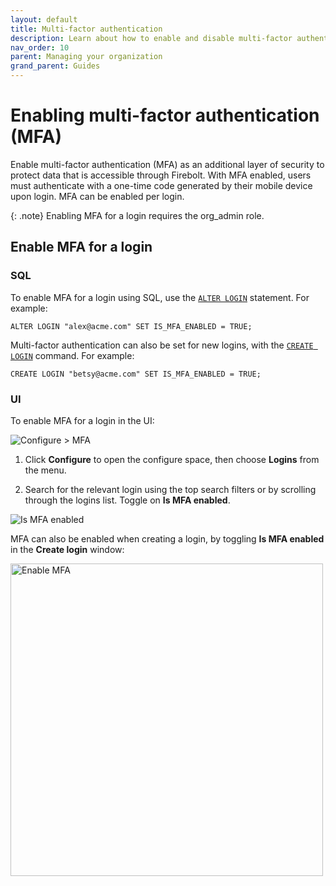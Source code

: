 ```yaml
---
layout: default
title: Multi-factor authentication
description: Learn about how to enable and disable multi-factor authentication in Firebolt. 
nav_order: 10
parent: Managing your organization
grand_parent: Guides
---
```


# Enabling multi-factor authentication (MFA)

Enable multi-factor authentication (MFA) as an additional layer of security to protect data that is accessible through Firebolt. With MFA enabled, users must authenticate with a one-time code generated by their mobile device upon login. MFA can be enabled per login. 

{: .note}
Enabling MFA for a login requires the org_admin role.

## Enable MFA for a login

### SQL
 To enable MFA for a login using SQL, use the [`ALTER LOGIN`](../../sql_reference/commands/access-control/alter-login.md) statement. For example:

```ALTER LOGIN "alex@acme.com" SET IS_MFA_ENABLED = TRUE;```

Multi-factor authentication can also be set for new logins, with the [`CREATE LOGIN`](../../sql_reference/commands/access-control/create-login.md) command. For example: 

```CREATE LOGIN "betsy@acme.com" SET IS_MFA_ENABLED = TRUE;```

### UI 
To enable MFA for a login in the UI:

![Configure > MFA](../../assets/images/mfamanagement.png)

1. Click **Configure** to open the configure space, then choose **Logins** from the menu.

2. Search for the relevant login using the top search filters or by scrolling through the logins list. Toggle on **Is MFA enabled**.

![Is MFA enabled](../../assets/images/mfaenabled.png)

MFA can also be enabled when creating a login, by toggling **Is MFA enabled** in the **Create login** window: 

<img src="../../assets/images/mfaloginenabled.png" alt="Enable MFA" width="500"/>